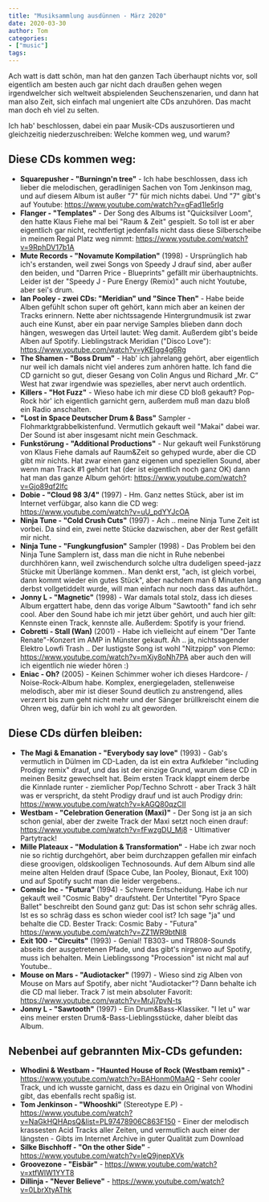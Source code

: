 ```yaml
---
title: "Musiksammlung ausdünnen - März 2020"
date: 2020-03-30
author: Tom
categories:
- ["music"]
tags:
---
```


Ach watt is datt schön, man hat den ganzen Tach überhaupt nichts vor, soll eigentlich am besten auch gar nicht dach draußen gehen wegen irgendwelcher sich weltweit abspielenden Seuchenszenarien, und dann hat man also Zeit, sich einfach mal ungeniert alte CDs anzuhören. Das macht man doch eh viel zu selten.

Ich hab' beschlossen, dabei ein paar Musik-CDs auszusortieren und gleichzeitig niederzuschreiben: Welche kommen weg, und warum?

<!-- more -->

## Diese CDs kommen weg:
* **Squarepusher - "Burningn'n tree"** - Ich habe beschlossen, dass ich lieber die melodischen, geradlinigen Sachen von Tom Jenkinson mag, und auf diesem Album ist außer "7" für mich nichts dabei. Und "7" gibt's auf Youtube: https://www.youtube.com/watch?v=gFad1Ie5rIg
* **Flanger - "Templates"** - Der Song des Albums ist "Quicksilver Loom", den hatte Klaus Fiehe mal bei "Raum & Zeit" gespielt. So toll ist er aber eigentlich gar nicht, rechtfertigt jedenfalls nicht dass diese Silberscheibe in meinem Regal Platz weg nimmt: https://www.youtube.com/watch?v=9RphDV17b1A
* **Mute Records - "Novamute Kompilation"** (1998) - Ursprünglich hab ich's erstanden, weil zwei Songs von Speedy J drauf sind, aber außer den beiden, und "Darren Price - Blueprints" gefällt mir überhauptnichts. Leider ist der "Speedy J - Pure Energy (Remix)" auch nicht Youtube, aber sei's drum.
* **Ian Pooley - zwei CDs: "Meridian" und "Since Then"** - Habe beide Alben gefühlt schon super oft gehört, kann mich aber an keinen der Tracks erinnern. Nette aber nichtssagende Hintergrundmusik ist zwar auch eine Kunst, aber ein paar nervige Samples blieben dann doch hängen, weswegen das Urteil lautet: Weg damit. Außerdem gibt's beide Alben auf Spotify. Lieblingstrack Meridian ("Disco Love"): https://www.youtube.com/watch?v=yKEIgg4g6Rg
* **The Shamen - "Boss Drum"** - Hab' ich jahrelang gehört, aber eigentlich nur weil ich damals nicht viel anderes zum anhören hatte. Ich fand die CD garnicht so gut, dieser Gesang von Colin Angus und Richard „Mr. C“ West hat zwar irgendwie was spezielles, aber nervt auch ordentlich.
* **Killers - "Hot Fuzz"** - Wieso habe ich mir diese CD bloß gekauft? Pop-Rock hör' ich eigentlich garnicht gern, außerdem muß man dazu bloß ein Radio anschalten.
* **"Lost in Space Deutscher Drum & Bass"** Sampler - Flohmarktgrabbelkistenfund. Vermutlich gekauft weil "Makai" dabei war. Der Sound ist aber insgesamt nicht mein Geschmack.
* **Funkstörung - "Additional Productions"** - Nur gekauft weil Funkstörung von Klaus Fiehe damals auf Raum&Zeit so gehyped wurde, aber die CD gibt mir nichts. Hat zwar einen ganz eigenen und speziellen Sound, aber wenn man Track #1 gehört hat (der ist eigentlich noch ganz OK) dann hat man das ganze Album gehört: https://www.youtube.com/watch?v=Gjo89qf2lfc
* **Dobie - "Cloud 98 3/4"** (1997) - Hm. Ganz nettes Stück, aber ist im Internet verfübgar, also kann die CD weg: https://www.youtube.com/watch?v=uU_pdYYJcOA
* **Ninja Tune - "Cold Crush Cuts"** (1997) - Ach .. meine Ninja Tune Zeit ist vorbei. Da sind ein, zwei nette Stücke dazwischen, aber der Rest gefällt mir nicht.
* **Ninja Tune - "Fungkungfusion"** Sampler (1998) - Das Problem bei den Ninja Tune Samplern ist, dass man die nicht in Ruhe nebenbei durchhören kann, weil zwischendurch solche ultra dudeligen speed-jazz Stücke mit Überlänge kommen.. Man denkt erst, "ach, ist gleich vorbei, dann kommt wieder ein gutes Stück", aber nachdem man 6 Minuten lang derbst vollgetiddelt wurde, will man einfach nur noch dass das aufhört..
* **Jonny L - "Magnetic"** (1998) - War damals total stolz, dass ich dieses Album ergattert habe, denn das vorige Album "Sawtooth" fand ich sehr cool. Aber den Sound habe ich mir jetzt über gehört, und auch hier gilt: Kennste einen Track, kennste alle. Außerdem: Spotify is your friend.
* **Cobretti - Stall (Wan)** (2001) - Habe ich vielleicht auf einem "Der Tante Renate"-Konzert im AMP in Münster gekauft. Äh .. ja, nichtssagender Elektro Lowfi Trash .. Der lustigste Song ist wohl "Nitzpipp" von Plemo: https://www.youtube.com/watch?v=mXjy8oNh7PA aber auch den will ich eigentlich nie wieder hören :)
* **Eniac - Oh?** (2005) - Keinen Schimmer woher ich dieses Hardcore- / Noise-Rock-Album habe. Komplex, energiegeladen, stellenweise melodisch, aber mir ist dieser Sound deutlich zu anstrengend, alles verzerrt bis zum geht nicht mehr und der Sänger brüllkreischt einem die Ohren weg, dafür bin ich wohl zu alt geworden.

## Diese CDs dürfen bleiben:
* **The Magi & Emanation - "Everybody say love"** (1993) - Gab's vermutlich in Dülmen im CD-Laden, da ist ein extra Aufkleber "including Prodigy remix" drauf, und das ist der einzige Grund, warum diese CD in meinen Besitz gewechselt hat. Beim ersten Track klappt einem derbe die Kinnlade runter - ziemlicher Pop/Techno Schrott - aber Track 3 hält was er verspricht, da steht Prodigy drauf und ist auch Prodigy drin: https://www.youtube.com/watch?v=kAGQ80qzCII
* **Westbam - "Celebration Generation (Maxi)"** - Der Song ist ja an sich schon genial, aber der zweite Track der Maxi setzt noch einen drauf: https://www.youtube.com/watch?v=fFwzgDU_Mj8 - Ultimativer Partytrack!
* **Mille Plateaux - "Modulation & Transformation"** - Habe ich zwar noch nie so richtig durchgehört, aber beim durchzappen gefallen mir einfach diese groovigen, oldskooligen Technosounds. Auf dem Album sind alle meine alten Helden drauf (Space Cube, Ian Pooley, Bionaut, Exit 100) und auf Spotify sucht man die leider vergebens..
* **Comsic Inc - "Futura"** (1994) - Schwere Entscheidung. Habe ich nur gekauft weil "Cosmic Baby" draufsteht. Der Untertitel "Pyro Space Ballet" beschreibt den Sound ganz gut: Das ist schon sehr schräg alles. Ist es so schräg dass es schon wieder cool ist? Ich sage "ja" und behalte die CD. Bester Track: Cosmic Baby - "Futura" https://www.youtube.com/watch?v=ZZ1WR9btNI8
* **Exit 100 - "Circuits"** (1993) - Genial! TB303- und TR808-Sounds abseits der ausgetretenen Pfade, und das gibt's nirgenwo auf Spotify, muss ich behalten. Mein Lieblingssong "Procession" ist nicht mal auf Youtube..
* **Mouse on Mars - "Audiotacker"** (1997) - Wieso sind zig Alben von Mouse on Mars auf Spotify, aber nicht "Audiotacker"? Dann behalte ich die CD mal lieber. Track 7 ist mein absoluter Favorit: https://www.youtube.com/watch?v=MrJj7pvN-ts
* **Jonny L - "Sawtooth"** (1997) - Ein Drum&Bass-Klassiker. "I let u" war eins meiner ersten Drum&-Bass-Lieblingsstücke, daher bleibt das Album.


## Nebenbei auf gebrannten Mix-CDs gefunden:
* **Whodini & Westbam - "Haunted House of Rock (Westbam remix)"** - https://www.youtube.com/watch?v=BAHonm0MaAQ - Sehr cooler Track, und ich wusste garnicht, dass es dazu ein Original von Whodini gibt, das ebenfalls recht spaßig ist.
* **Tom Jenkinson - "Whooshki"** (Stereotype E.P) - https://www.youtube.com/watch?v=NaGkHQHApsQ&list=PL97478906C863F150 - Einer der melodisch krassesten Acid Tracks aller Zeiten, und vermutlich auch einer der längsten - Gibts im Internet Archive in guter Qualität zum Download
* **Silke Bischhoff - "On the other Side"** - https://www.youtube.com/watch?v=leQ9jnepXVk
* **Groovezone - "Eisbär"** - https://www.youtube.com/watch?v=xtfWlW1YYT8
* **Dillinja - "Never Believe"** - https://www.youtube.com/watch?v=0LbrXtyAThk
